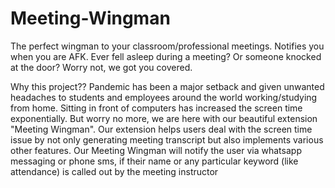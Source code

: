 # Meeting-Wingman

The perfect wingman to your classroom/professional meetings. Notifies you when you are AFK. Ever fell asleep during a meeting? Or someone knocked at the door? Worry not, we got you covered. 

Why this project??
Pandemic has been a major setback and given unwanted headaches to students and employees around the world working/studying from home. Sitting in front of computers has increased the screen time exponentially. But worry no more, we are here with our beautiful extension "Meeting Wingman". Our extension helps users deal with the screen time issue by not only generating meeting transcript but also implements various other features. Our Meeting Wingman will notify the user via whatsapp messaging or phone sms, if their name or any particular keyword (like attendance) is called out by the meeting instructor 
